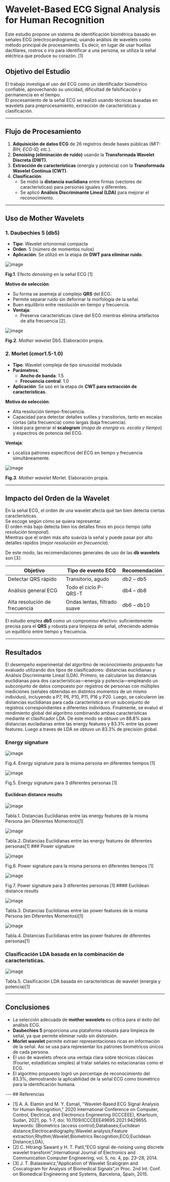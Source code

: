 # Wavelet-Based ECG Signal Analysis for Human Recognition

Este estudio propone un sistema de identificación biométrica basado en señales ECG (electrocardiograma), usando análisis de wavelets como método principal de procesamiento. Es decir, en lugar de usar huellas dactilares, rostros o iris para identificar a una persona, se utiliza la señal eléctrica que produce su corazón. [1]

## Objetivo del Estudio

El trabajo investiga el uso del ECG como un identificador biométrico confiable, aprovechando su unicidad, dificultad de falsificación y permanencia en el tiempo.  
El procesamiento de la señal ECG se realizó usando técnicas basadas en wavelets para preprocesamiento, extracción de características y clasificación.

---

## Flujo de Procesamiento

1. **Adquisición de datos ECG** de 26 registros desde bases públicas (*MIT-BIH, ECG-ID, etc.*).
2. **Denoising (eliminación de ruido)** usando la **Transformada Wavelet Discreta (DWT)**.
3. **Extracción de características** (energía y potencia) con la **Transformada Wavelet Continua (CWT)**.
4. **Clasificación**:
   - Se midió la **distancia euclidiana** entre firmas (vectores de características) para personas iguales y diferentes.
   - Se aplicó **Análisis Discriminante Lineal (LDA)** para mejorar el reconocimiento.

---

## Uso de Mother Wavelets

### 1. **Daubechies 5 (db5)**

- **Tipo**: Wavelet ortonormal compacta  
- **Orden**: 5 (número de momentos nulos)  
- **Aplicación**: Se utilizó en la etapa de **DWT para eliminar ruido**.  

![image](https://github.com/user-attachments/assets/c561f438-9b94-4345-aa7e-9b78d900af6a)  

**Fig.1**. Efecto *denoising* en la señal ECG [1]  

**Motivo de selección**:  
- Su forma se asemeja al complejo **QRS** del ECG.  
- Permite separar ruido sin deformar la morfología de la señal.  
- Buen equilibrio entre resolución en tiempo y frecuencia.  
- **Ventaja**:  
  - Preserva características clave del ECG mientras elimina artefactos de alta frecuencia [2].  

![image](https://github.com/user-attachments/assets/76d9dfc6-2c01-486f-8ed5-3c3cecb9b3af)  

**Fig.2**. *Mother wavelet* Db5. Elaboración propia.  

### 2. **Morlet (cmor1.5-1.0)**

- **Tipo**: Wavelet compleja de tipo sinusoidal modulada  
- **Parámetros**:  
  - **Ancho de banda**: 1.5  
  - **Frecuencia central**: 1.0  
- **Aplicación**: Se usó en la etapa de **CWT para extracción de características**.  

**Motivo de selección**:  
- Alta resolución tiempo-frecuencia.  
- Capacidad para detectar detalles sutiles y transitorios, tanto en escalas cortas (alta frecuencia) como largas (baja frecuencia).  
- Ideal para generar el **scalogram** (*mapa de energía vs. escala y tiempo*) y espectros de potencia del ECG.  

**Ventaja**:  
- Localiza patrones específicos del ECG en tiempo y frecuencia simultáneamente.  

![image](https://github.com/user-attachments/assets/8a8fd9f2-7556-42b5-ab09-840e7e1a19c4)  

**Fig.3**. *Mother wavelet* Morlet. Elaboración propia.  

---

## Impacto del Orden de la Wavelet

En la señal ECG, el orden de una wavelet afecta qué tan bien detecta ciertas características.  
Se escoge según cómo se quiera representar.  
El orden más bajo detecta bien los detalles finos en poco tiempo (*alta resolución temporal*).  
Mientras que el orden más alto suaviza la señal y puede pasar por alto detalles rápidos (*mejor resolución en frecuencia*).  

De este modo, las recomendaciones generales de uso de las **db wavelets** son [3]:  

| **Objetivo**                     | **Tipo de evento ECG**       | **Recomendación** |
|-----------------------------------|-----------------------------|-------------------|
| Detectar QRS rápido               | Transitorio, agudo          | db2 – db5        |
| Análisis general ECG              | Todo el ciclo P-QRS-T       | db4 – db8        |
| Alta resolución de frecuencia     | Ondas lentas, filtrado suave | db6 – db10       |

El estudio emplea **db5** como un compromiso efectivo: suficientemente precisa para el **QRS** y robusta para limpieza de señal, ofreciendo además un equilibrio entre tiempo y frecuencia.

---

## Resultados

El desempeño experimental del algoritmo de reconocimiento propuesto fue evaluado utilizando dos tipos de clasificadores: distancias euclidianas y Análisis Discriminante Lineal (LDA). Primero, se calcularon las distancias euclidianas para dos características—energía y potencia—empleando un subconjunto de datos compuesto por registros de personas con múltiples mediciones (señales obtenidas en distintos momentos de un mismo individuo), incluyendo a P7, P6, P10, P11, P16 y P20. Luego, se calcularon las distancias euclidianas para cada característica en un subconjunto de registros correspondientes a diferentes individuos. Finalmente, se evaluó el rendimiento global del algoritmo combinando ambas características mediante el clasificador LDA. De este modo se obtuvo un 88.8% para distancias eucladianas entre las energy features y 83.3% entre las power features. Luego a traves de LDA se obtuvo un 83.3% de precisión global. 

### Energy signature 

![image](https://github.com/user-attachments/assets/79a13efa-2605-4e4e-b19b-68cfdba15450) 

Fig.4. Energy signature para la misma persona en diferentes tiempos [1] 

![image](https://github.com/user-attachments/assets/d0577217-61da-4dbd-87c4-83fdc62a3b44) 

Fig.5. Energy signature para 3 diferentes personas [1] 

#### Euclidean distance results 

![image](https://github.com/user-attachments/assets/3f6aa06b-7db4-4bf1-abe9-5a0476374de5) 

Tabla.1. Distancias Euclidianas entre las energy features de la misma Persona (en Diferentes Momentos)[1] 

![image](https://github.com/user-attachments/assets/d46859bc-6669-458e-b78b-ed71b54b2f8f) 

Tabla.2. Distancias Euclidianas entre las energy features de diferentes personas[1] ### Power signature 

![image](https://github.com/user-attachments/assets/fe64f090-5b85-47a1-85aa-d53d5136e3a7) 

Fig.6. Power signature para la misma persona en diferentes tiempos [1] 

![image](https://github.com/user-attachments/assets/fcc118b6-1ae4-4d5f-b5bd-4b111072e19e) 

Fig.7. Power signature para 3 diferentes personas [1] #### Euclidean distance results 

![image](https://github.com/user-attachments/assets/29bade39-0c36-4de4-be8d-914da699a97c) 

Tabla.3. Distancias Euclidianas entre las power features de la misma Persona (en Diferentes Momentos)[1] 

![image](https://github.com/user-attachments/assets/a1bb0232-8a04-4061-88e6-b8ac78ac5290) 

Tabla.4. Distancias Euclidianas entre las power features de diferentes personas[1] 

### Clasificación LDA basada en la combinación de características. 

![image](https://github.com/user-attachments/assets/0d13933f-472e-426a-b9e4-00282ddf8033) 

Tabla.5. Clasificación LDA basada en características de wavelet (energía y potencia)[1] 

--- 

## Conclusiones 

- La selección adecuada de **mother wavelets** es crítica para el éxito del análisis ECG.
- **Daubechies 5** proporciona una plataforma robusta para limpieza de señal, ya que permite eliminar ruido sin distorsión.
- **Morlet wavelet** permite extraer representaciones ricas en información de la señal. Asi se usa para representar los patrones biométricos únicos de cada persona.
- El uso de wavelets ofrece una ventaja clara sobre técnicas clásicas (Fourier, estadísticas simples) al tratar señales no estacionarias como el ECG.
- El algoritmo propuesto logró un porcentaje de reconocimiento del 83.3%, demostrando la aplicabilidad de la señal ECG como biométrico para la identificación humana.

--- ## Referencias

- [1] A. A. Elamin and M. Y. Esmail, "Wavelet-Based ECG Signal Analysis for Human Recognition," 2020 International Conference on Computer, Control, Electrical, and Electronics Engineering (ICCCEEE), Khartoum, Sudan, 2021, pp. 1-7, doi: 10.1109/ICCCEEE49695.2021.9429655. keywords: {Biometrics (access control);Databases;Euclidean distance;Electrocardiography;Wavelet analysis;Feature extraction;Rhythm;Wavelet;Biometrics Recognition;ECG;Euclidean Distance;LDA},
- [2] C. Hitrangi Sawant y H. T. Patil,"ECG signal de-noising using discrete wavelet transform",International Journal of Electronics and Communication Computer Engineering, vol. 5, no. 4, pp. 23–28, 2014.
- [3] J. T. Bialasiewicz,"Application of Wavelet Scalogram and Coscalogram for Analysis of Biomedical Signals",in Proc. 2nd Int. Conf. on Biomedical Engineering and Systems, Barcelona, Spain, 2015.
